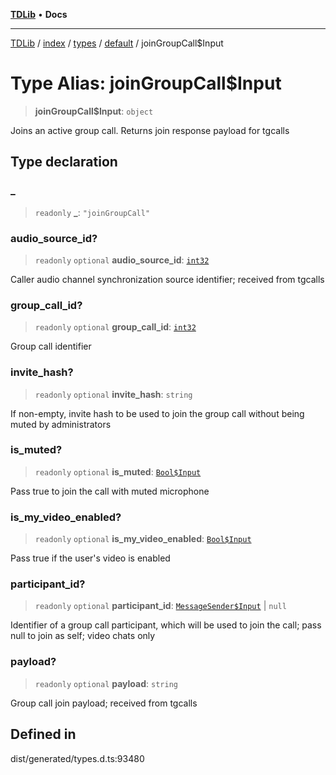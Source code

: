 [**TDLib**](../../../../../../README.md) • **Docs**

***

[TDLib](../../../../../../modules.md) / [index](../../../../../README.md) / [types](../../../README.md) / [default](../README.md) / joinGroupCall$Input

# Type Alias: joinGroupCall$Input

> **joinGroupCall$Input**: `object`

Joins an active group call. Returns join response payload for tgcalls

## Type declaration

### \_

> `readonly` **\_**: `"joinGroupCall"`

### audio\_source\_id?

> `readonly` `optional` **audio\_source\_id**: [`int32`](int32.md)

Caller audio channel synchronization source identifier; received from tgcalls

### group\_call\_id?

> `readonly` `optional` **group\_call\_id**: [`int32`](int32.md)

Group call identifier

### invite\_hash?

> `readonly` `optional` **invite\_hash**: `string`

If non-empty, invite hash to be used to join the group call without being muted by administrators

### is\_muted?

> `readonly` `optional` **is\_muted**: [`Bool$Input`](Bool$Input.md)

Pass true to join the call with muted microphone

### is\_my\_video\_enabled?

> `readonly` `optional` **is\_my\_video\_enabled**: [`Bool$Input`](Bool$Input.md)

Pass true if the user's video is enabled

### participant\_id?

> `readonly` `optional` **participant\_id**: [`MessageSender$Input`](MessageSender$Input.md) \| `null`

Identifier of a group call participant, which will be used to join the call; pass null to join as self; video chats only

### payload?

> `readonly` `optional` **payload**: `string`

Group call join payload; received from tgcalls

## Defined in

dist/generated/types.d.ts:93480
